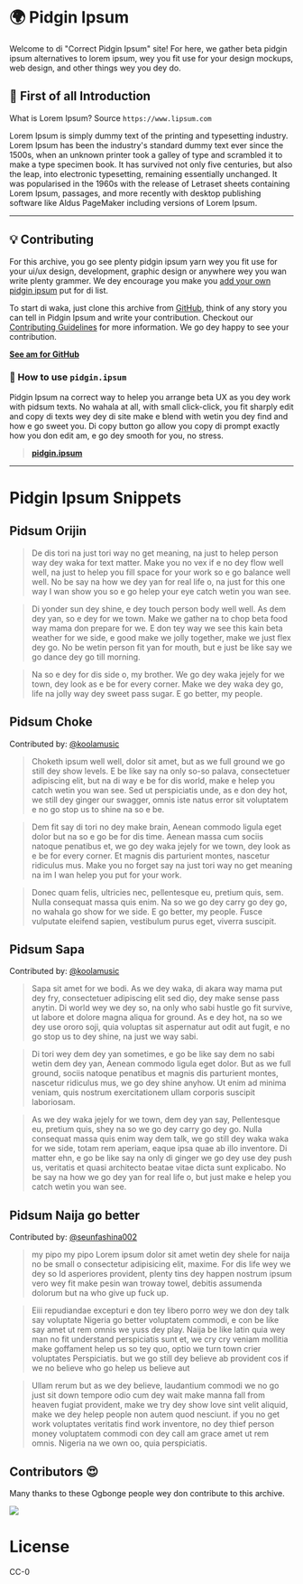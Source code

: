 <p align="center"><h1>🌍 Pidgin Ipsum</h1></p>

Welcome to di "Correct Pidgin Ipsum" site! For here, we gather beta pidgin ipsum alternatives to lorem ipsum, wey you fit use for your design mockups, web design, and other things wey you dey do.

## 🌟 First of all Introduction

What is Lorem Ipsum? Source `https://www.lipsum.com`

Lorem Ipsum is simply dummy text of the printing and typesetting industry. Lorem Ipsum has been the industry's standard dummy text ever since the 1500s, when an unknown printer took a galley of type and scrambled it to make a type specimen book. It has survived not only five centuries, but also the leap, into electronic typesetting, remaining essentially unchanged. It was popularised in the 1960s with the release of Letraset sheets containing Lorem Ipsum, passages, and more recently with desktop publishing software like Aldus PageMaker including versions of Lorem Ipsum.

---

## 💡 Contributing

For this archive, you go see plenty pidgin ipsum yarn wey you fit use for your ui/ux design, development, graphic design or anywhere wey you wan write plenty grammer. We dey encourage you make you [add your own pidgin ipsum](https://github.com/koolamusic/pidgin.ipsum/edit/main/README.md) put for di list.

To start di waka, just clone this archive from [GitHub](https://github.com/koolamusic/pidgin.ipsum), think of any story you can tell in Pidgin Ipsum and write your contribution. Checkout our [Contributing Guidelines](CONTRIBUTING.md) for more information. We go dey happy to see your contribution.

**[See am for GitHub](https://github.com/koolamusic/pidgin.ipsum)**

### 🚀 How to use `pidgin.ipsum`

Pidgin Ipsum na correct way to helep you arrange beta UX as you dey work with pidsum texts. No wahala at all, with small click-click, you fit sharply edit and copy di texts wey dey di site make e blend with wetin you dey find and how e go sweet you. Di copy button go allow you copy di prompt exactly how you don edit am, e go dey smooth for you, no stress.

> **[pidgin.ipsum](https://pidgin.ipsum.one/)**

---

# Pidgin Ipsum Snippets

## Pidsum Orijin

> De dis tori na just tori way no get meaning, na just to helep person way dey waka for text matter. Make you no vex if e no dey flow well well, na just to helep you fill space for your work so e go balance well well. No be say na how we dey yan for real life o, na just for this one way I wan show you so e go helep your eye catch wetin you wan see.

> Di yonder sun dey shine, e dey touch person body well well. As dem dey yan, so e dey for we town. Make we gather na to chop beta food way mama don prepare for we. E don tey way we see this kain beta weather for we side, e good make we jolly together, make we just flex dey go. No be wetin person fit yan for mouth, but e just be like say we go dance dey go till morning.

> Na so e dey for dis side o, my brother. We go dey waka jejely for we town, dey look as e be for every corner. Make we dey waka dey go, life na jolly way dey sweet pass sugar. E go better, my people.

<!-- add your snippet contributions below this line -->

## Pidsum Choke

Contributed by: [@koolamusic](https://github.com/koolamusic)

> Choketh ipsum well well, dolor sit amet, but as we full ground we go still dey show levels. E be like say na only so-so palava, consectetuer adipiscing elit, but na di way e be for dis world, make e helep you catch wetin you wan see. Sed ut perspiciatis unde, as e don dey hot, we still dey ginger our swagger, omnis iste natus error sit voluptatem e no go stop us to shine na so e be.

> Dem fit say di tori no dey make brain, Aenean commodo ligula eget dolor but na so e go be for dis time. Aenean massa cum sociis natoque penatibus et, we go dey waka jejely for we town, dey look as e be for every corner. Et magnis dis parturient montes, nascetur ridiculus mus. Make you no forget say na just tori way no get meaning na im I wan helep you put for your work.

> Donec quam felis, ultricies nec, pellentesque eu, pretium quis, sem. Nulla consequat massa quis enim. Na so we go dey carry go dey go, no wahala go show for we side. E go better, my people. Fusce vulputate eleifend sapien, vestibulum purus eget, viverra suscipit.

## Pidsum Sapa

Contributed by: [@koolamusic](https://github.com/koolamusic)

> Sapa sit amet for we bodi. As we dey waka, di akara way mama put dey fry, consectetuer adipiscing elit sed diọ, dey make sense pass anytin. Di world wey we dey so, na only who sabi hustle go fit survive, ut labore et dolore magna aliqua for ground. As e dey hot, na so we dey use ororo soji, quia voluptas sit aspernatur aut odit aut fugit, e no go stop us to dey shine, na just we way sabi.

> Di tori wey dem dey yan sometimes, e go be like say dem no sabi wetin dem dey yan, Aenean commodo ligula eget dolor. But as we full ground, sociis natoque penatibus et magnis dis parturient montes, nascetur ridiculus mus, we go dey shine anyhow. Ut enim ad minima veniam, quis nostrum exercitationem ullam corporis suscipit laboriosam.

> As we dey waka jejely for we town, dem dey yan say, Pellentesque eu, pretium quis, shey na so we go dey carry go dey go. Nulla consequat massa quis enim way dem talk, we go still dey waka waka for we side, totam rem aperiam, eaque ipsa quae ab illo inventore. Di matter ehn, e go be like say na only di ginger we go dey use dey push us, veritatis et quasi architecto beatae vitae dicta sunt explicabo. No be say na how we go dey yan for real life o, but just make e helep you catch wetin you wan see.


## Pidsum Naija go better

Contributed by: [@seunfashina002](https://github.com/seunfashina002)

> my pipo my pipo Lorem ipsum dolor sit amet wetin dey shele for naija no be small o consectetur adipisicing elit, maxime. For dis life wey we dey so Id asperiores provident, plenty tins dey happen nostrum ipsum vero wey fit make pesin wan troway towel, debitis assumenda dolorum but na who give up fuck up. 

>Eiii repudiandae excepturi e don tey libero porro wey we don dey talk say voluptate Nigeria go better voluptatem commodi, e con be like say amet ut rem omnis we yuss dey play. Naija be like latin quia wey man no fit understand perspiciatis sunt et, we cry cry veniam mollitia make goffament helep us so tey quo, optio we turn town crier voluptates Perspiciatis. but we go still dey believe ab provident cos if we no believe who go helep us believe aut

  

>  Ullam rerum but as we dey believe, laudantium commodi we no go just sit down tempore odio cum dey wait make manna fall from heaven fugiat provident, make we try dey show love sint velit aliquid, make we dey helep people non autem quod nesciunt. if you no get work voluptates veritatis find work inventore, no dey thief person money voluptatem commodi con dey call am grace amet ut rem omnis. Nigeria na we own oo, quia perspiciatis.
 
## Contributors 😍

Many thanks to these Ogbonge people wey don contribute to this archive.

<a href="https://github.com/koolamusic/pidgin.ipsum/graphs/contributors">
  <img src="https://contrib.rocks/image?repo=koolamusic/pidgin.ipsum" />
</a>

# License

CC-0
